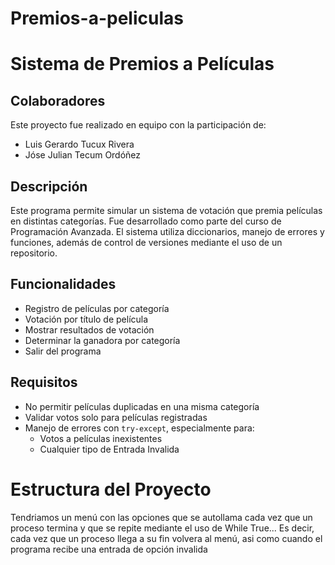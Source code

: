 # Premios-a-peliculas
# Sistema de Premios a Películas

## Colaboradores
Este proyecto fue realizado en equipo con la participación de:
 - Luis Gerardo Tucux Rivera
 - Jóse Julian Tecum Ordóñez

## Descripción
Este programa permite simular un sistema de votación que premia películas en distintas categorías. 
Fue desarrollado como parte del curso de Programación Avanzada. El sistema utiliza diccionarios, manejo 
de errores y funciones, además de control de versiones mediante el uso de un repositorio.

## Funcionalidades
- Registro de películas por categoría
- Votación por título de película
- Mostrar resultados de votación
- Determinar la ganadora por categoría
- Salir del programa

## Requisitos
- No permitir películas duplicadas en una misma categoría
- Validar votos solo para películas registradas
- Manejo de errores con `try-except`, especialmente para:
  - Votos a películas inexistentes
  - Cualquier tipo de Entrada Invalida

# Estructura del Proyecto
Tendriamos un menú con las opciones que se autollama cada vez que un proceso termina y que se repite mediante 
el uso de While True... Es decir, cada vez que un proceso llega a su fin volvera al menú, asi como cuando 
el programa recibe una entrada de opción invalida

